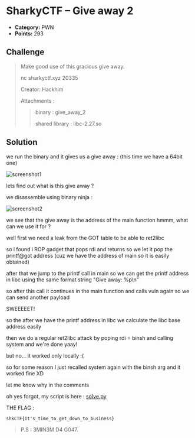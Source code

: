 # SharkyCTF – Give away 2

* **Category:** PWN
* **Points:** 293

## Challenge

> Make good use of this gracious give away.
> 
> nc sharkyctf.xyz 20335
> 
> Creator: Hackhim
> 
> Attachments :
> > binary : give_away_2
> >
> > shared library : libc-2.27.so

## Solution

we run the binary and it gives us a give away :
(this time we have a 64bit one)

![screenshot1](https://github.com/0d12245589/CTF-writeups/tree/master/2020/SharkyCTF/PWN/Give_away_2/images/screenshot1.png)

lets find out what is this give away ?

we disassemble using binary ninja :

![screenshot2](https://github.com/0d12245589/CTF-writeups/tree/master/2020/SharkyCTF/PWN/Give_away_2/images/screenshot2.png)

we see that the give away is the address of the main function hmmm, what can we use it for ?

well first we need a leak from the GOT table to be able to ret2libc

so i found i ROP gadget that pops rdi and returns so we let it pop the printf@got address (cuz we have the address of main so it is easily obtained)

after that we jump to the printf call in main so we can get the printf address in libc using the same format string "Give away: %p\n"

so after this call it continues in the main function and calls vuln again so we can send another payload

SWEEEEET! 

so the after we have the printf address in libc we calculate the libc base address easily

then we do a regular ret2libc attack by poping rdi = binsh and calling system and we're done yaay!

but no... it worked only locally :(

so for some reason I just recalled system again with the binsh arg and it worked fine XD

let me know why in the comments

oh yes forgot, my script is here : [solve.py](https://github.com/0d12245589/CTF-writeups/tree/master/2020/SharkyCTF/PWN/Give_away_2/solve.py)

THE FLAG : 
```
shkCTF{It's_time_to_get_down_to_business}
```

> P.S : 3MIN3M D4 G047.
